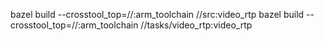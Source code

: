 bazel build --crosstool_top=//:arm_toolchain //src:video_rtp
bazel build --crosstool_top=//:arm_toolchain //tasks/video_rtp:video_rtp